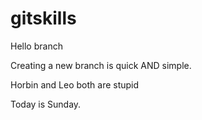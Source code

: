# gitskills

Hello branch

Creating a new branch is quick AND simple.

Horbin and Leo both are stupid

Today is Sunday.